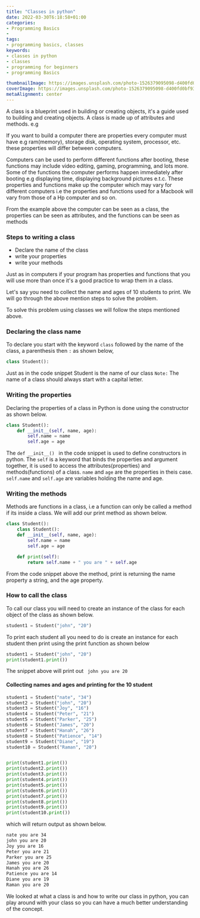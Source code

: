 ```yaml
---
title: "Classes in python"
date: 2022-03-30T6:18:58+01:00
categories:
- Programming Basics
- 
tags:
- programming basics, classes
keywords: 
- classes in python
- classes
- programming for beginners
- programming Basics

thumbnailImage: https://images.unsplash.com/photo-1526379095098-d400fd0bf935?ixlib=rb-1.2.1&ixid=MnwxMjA3fDB8MHxzZWFyY2h8M3x8cHl0aG9uJTIwY2xhc3Nlc3xlbnwwfHwwfHw%3D&auto=format&fit=crop&w=500&q=60
coverImage: https://images.unsplash.com/photo-1526379095098-d400fd0bf935?ixlib=rb-1.2.1&ixid=MnwxMjA3fDB8MHxzZWFyY2h8M3x8cHl0aG9uJTIwY2xhc3Nlc3xlbnwwfHwwfHw%3D&auto=format&fit=crop&w=500&q=60
metaAlignment: center
---
```


A class is a blueprint used in building or creating objects, it's a guide used to building and creating objects. A class is made up of attributes and methods. e.g

If you want to build a computer there are properties every computer must have e.g ram(memory), storage disk, operating system, processor, etc. these properties will differ between computers.

Computers can be used to perform different functions after booting, these functions may include video editing, gaming, programming, and lots more. Some of the functions the computer performs happen immediately after booting e.g displaying time, displaying background pictures e.t.c. These properties and functions make up the computer which may vary for different computers i.e the properties and functions used for a Macbook will vary from those of a Hp computer and so on.

From the example above the computer can be seen as a class, the properties can be seen as attributes, and the functions can be seen as methods

### Steps to writing a class
- Declare the name of the class
- write your properties
- write your methods

Just as in computers if your program has properties and functions that you will use more than once it's a good practice to wrap them in a class. 

Let's say you need to collect the name and ages of 10 students to print. We will go through the above mention steps to solve the problem.

To solve this problem using classes we will follow the steps mentioned above.

### Declaring the class name
To declare you start with the keyword `class` followed by the name of the class, a parenthesis then `:` as shown below,
```python
class Student():
```
Just as in the code snippet Student is the name of our class
`Note:` The name of a class should always start with a capital letter.

### Writing the properties
Declaring the properties of a class in Python is done using the constructor as shown below.
```python
class Student():
    def __init__(self, name, age):
        self.name = name
        self.age = age
```
The `def __init__() ` in the code snippet is used to define constructors in python. The `self` is a keyword that binds the properties and argument together, it is used to access the attributes(properties) and methods(functions) of a class. `name` and `age` are the properties in theis case. `self.name` and `self.age` are variables holding the name and age.

### Writing the methods
Methods are functions in a class, i.e a function can only be called a method if its inside a class. We will add our print method as shown below.
```python
class Student():
    class Student():
    def __init__(self, name, age):
        self.name = name
        self.age = age

    def print(self):
        return self.name + " you are " + self.age
```
From the code snippet above the method, print is returning the name property a string, and the age property.

### How to call the class
To call our class you will need to create an instance of the class for each object of the class as shown below.
```python
student1 = Student("john", "20")
```
To print each student all you need to do is create an instance for each student then print using the print function as shown below
```python
student1 = Student("john", "20")
print(student1.print())
```
The snippet above will print out ``` john you are 20``` 

#### Collecting names and ages and printing for the 10 student

```python
student1 = Student("nate", "34")
student2 = Student("john", "20")
student3 = Student("Joy", "16")
student4 = Student("Peter", "21")
student5 = Student("Parker", "25")
student6 = Student("James", "20")
student7 = Student("Hanah", "26")
student8 = Student("Patience", "14")
student9 = Student("Diane", "19")
student10 = Student("Raman", "20")


print(student1.print())
print(student2.print())
print(student3.print())
print(student4.print())
print(student5.print())
print(student6.print())
print(student7.print())
print(student8.print())
print(student9.print())
print(student10.print())
```

which will return output as shown below.
```bash
nate you are 34
john you are 20
Joy you are 16
Peter you are 21
Parker you are 25
James you are 20
Hanah you are 26
Patience you are 14
Diane you are 19
Raman you are 20
```
We looked at what a class is and how to write our class in python, you can play around with your class so you can have a much better understanding of the concept.